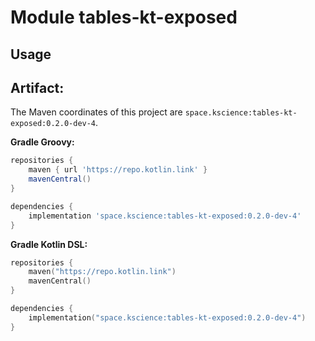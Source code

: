 # Module tables-kt-exposed



## Usage

## Artifact:

The Maven coordinates of this project are `space.kscience:tables-kt-exposed:0.2.0-dev-4`.

**Gradle Groovy:**
```groovy
repositories {
    maven { url 'https://repo.kotlin.link' }
    mavenCentral()
}

dependencies {
    implementation 'space.kscience:tables-kt-exposed:0.2.0-dev-4'
}
```
**Gradle Kotlin DSL:**
```kotlin
repositories {
    maven("https://repo.kotlin.link")
    mavenCentral()
}

dependencies {
    implementation("space.kscience:tables-kt-exposed:0.2.0-dev-4")
}
```
